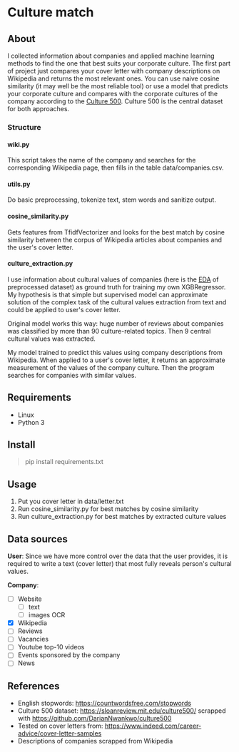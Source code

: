 # Culture match

## About

I collected information about companies and applied machine learning methods to find the one that best suits your corporate culture. The first part of project just compares your cover letter with company descriptions on Wikipedia and returns the most relevant ones. You can use naive cosine similarity (it may well be the most reliable tool) or use a model that predicts your corporate culture and compares with the corporate cultures of the company according to the [Culture 500](https://sloanreview.mit.edu/culture500/).
Culture 500 is the central dataset for both approaches. 

### Structure
#### wiki.py
This script takes the name of the company and searches for the corresponding Wikipedia page, then fills in the table data/companies.csv.
#### utils.py
Do basic preprocessing, tokenize text, stem words and sanitize output.
#### cosine_similarity.py
Gets features from TfidfVectorizer and looks for the best match by cosine similarity between the corpus of Wikipedia articles about companies and the user's cover letter.
#### culture_extraction.py
I use information about cultural values of companies (here is the [EDA](https://krutsylo.neocities.org/Reports/hackme21/Culture500_EDA.html) of preprocessed dataset) as ground truth for training my own XGBRegressor. My hypothesis is that simple but supervised model can approximate solution of the complex task of the cultural values extraction from text and could be applied to user's cover letter.

Original model works this way: huge number of reviews about companies was classified by more than 90 culture-related topics. Then 9 central cultural values was extracted. 

My model trained to predict this values using company descriptions from Wikipedia. When applied to a user's cover letter, it returns an approximate measurement of the values of the company culture. Then the program searches for companies with similar values. 

## Requirements
- Linux
- Python 3

## Install 
> pip install requirements.txt

## Usage
1. Put you cover letter in data/letter.txt
2. Run cosine_similarity.py for best matches by cosine similarity
3. Run culture_extraction.py for best matches by extracted culture values

## Data sources
**User**: Since we have more control over the data that the user provides, it is required to write a text (cover letter) that most fully reveals person's cultural values.

**Company**:

- [ ] Website
    - [ ] text
    - [ ] images OCR
- [x] Wikipedia
- [ ] Reviews
- [ ] Vacancies
- [ ] Youtube top-10 videos
- [ ] Events sponsored by the company
- [ ] News

## References
- English stopwords: https://countwordsfree.com/stopwords
- Culture 500 dataset: https://sloanreview.mit.edu/culture500/ scrapped with https://github.com/DarianNwankwo/culture500
- Tested on cover letters from: https://www.indeed.com/career-advice/cover-letter-samples
- Descriptions of companies scrapped from Wikipedia

